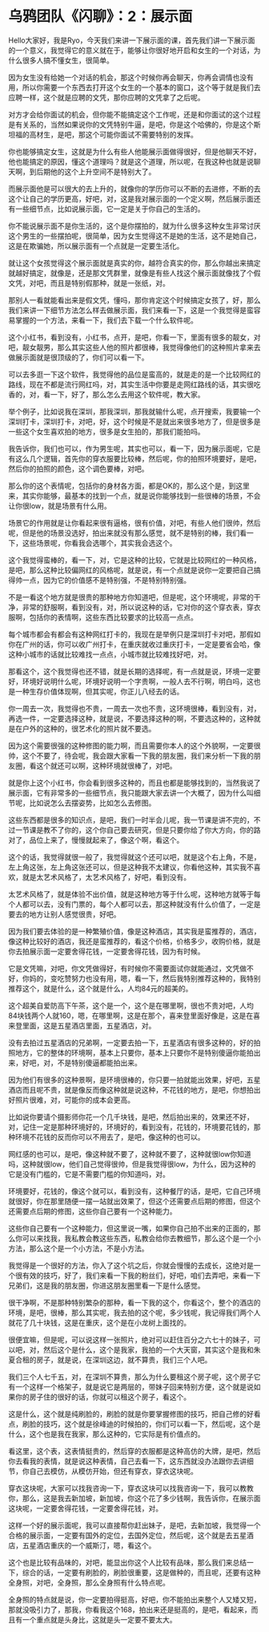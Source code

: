 # 乌鸦团队《闪聊》：2：展示面

Hello大家好，我是Ryo，今天我们来讲一下展示面的课，首先我们讲一下展示面的一个意义，我觉得它的意义就在于，能够让你很好地开启和女生的一个对话，为什么很多人搞不懂女生，很简单。

因为女生没有给她一个对话的机会，那这个时候你再会聊天，你再会调情也没有用，所以你需要一个东西去打开这个女生的一个基本的窗口，这个等于就是我们去应聘一样，这个就是应聘的文凭，那你应聘的文凭拿了之后呢。

对方才会给你面试的机会，但你能不能搞定这个工作呢，还是和你面试的这个过程是有关系的，当然如果说你的文凭特别牛逼，是吧，你是这个哈佛的，你是这个斯坦福的高材生，是吧，那这个可能你面试不需要特别的发挥。

你也能够搞定女生，这就是为什么有些人他能展示面做得很好，但是他聊天不好，他也能搞定的原因，懂这个道理吗？就是这个道理，所以呢，在我这种也就是说聊天啊，到后期他的这个上升空间不是特别大了。

而展示面他是可以很大的去上升的，就像你的学历你可以不断的去进修，不断的去这个让自己的学历更高，好吧，对，这是我对展示面的一个定义啊，然后展示面还有一些细节点，比如说展示面，它一定是关于你自己的生活的。

你不能说展示面不是你生活的，这个是你摆拍的，就为什么很多这种女生非常讨厌这个男生的一些摆拍呢，很简单，因为女生觉得这不是她的生活，这不是她自己，这是在欺骗她，所以展示面有一个点就是一定要生活化。

就让这个女孩觉得这个展示面就是真实的你，越符合真实的你，那么你越出来搞定就越好搞定，就像是，还是那文凭群里，就像是有些人找这个展示面就像找了个假文凭，对吧，而且是特别假那种，就是一张纸，对。

那别人一看就能看出来是假文凭，懂吗，那你肯定这个时候搞定女孩了，好，那么我们来讲一下细节方法怎么样去做展示面，我们来看一下，这是一个我觉得是蛮容易掌握的一个方法，来看一下，我们去下载一个什么软件呢。

这个小红书，看到没有，小红书，点开，是吧，你看一下，里面有很多的靓女，对吧，靓女靓男，那么其实这些人他的照片都很棒，我觉得像他们的这种照片拿来去做展示面就是很顶级的了，你们可以看一下。

可以去多逛一下这个软件，我觉得他的品位是蛮高的，就是走的是一个比较网红的路线，现在不都是流行网红吗，对，其实生活中你要是走网红路线的话，其实很吃香的，对，看一下，好了，那么怎么去用这个软件呢，教大家。

举个例子，比如说我在深圳，那我深圳，那我就输什么呢，点开搜索，我要输一个深圳打卡，深圳打卡，对吧，好，这个时候是不是就出来很多地方了，但是很多是一些这个女生喜欢拍的地方，很多是女生拍的，那我们能拍吗。

我告诉你，我们也可以，作为男生呢，其实也可以，看一下，因为展示面呢，它是有这么几个逻辑，首先你的穿衣服要比较棒，然后呢，你的拍照环境要好，是吧，然后你的拍照的颜色，这个调色要棒，对吧。

那么你的这个表情呢，包括你的身材各方面，都是OK的，那么这个是，到这里来，其实你能够，最基本的找到一个点，就是说你能够找到一些很棒的场景，不会让你很low，就是场景有什么用。

场景它的作用就是让你看起来很有逼格，很有价值，对吧，有些人他们很帅，然后呢，但是他的场景没选好，拍出来就没有那么感觉，就不是特别的棒，我们看一下，这些场景呢，你看我会选哪个，其实我会选这个。

这个我觉得蛮棒的，看一下，对，它是这种的比较，它就是比较网红的一种风格，是吧，那么这种比较偏网红的风格呢，就是说，有一个点就是说你一定要把自己搞得帅一点，因为它的价值感不是特别强，不是特别特别强。

不是一看这个地方就是很贵的那种地方你知道吧，但是呢，这个环境呢，非常的干净，非常的舒服啊，看到没有，对，所以说这种的话，它对你的这个穿衣表，穿衣服啊，包括你的表情啊，这些东西比较要求的比较高一点点。

每个城市都会有都会有这种网红打卡的，我现在是举例只是深圳打卡对吧，那假如你在广州的话，你可以收广州打卡，在重庆就收过重庆打卡，一定是要省会哈，像这种小城市的话就比较难找一点点，小城市就比较难找好吧，对。

那看这个，这个我觉得也还不错，就是长期的选择呢，有一点就是说，环境一定要好，环境好说明什么呢，环境好说明一个字贵啊，一般人去不行啊，明白吗，这也是一种生存价值体现啊，但其实呢，你正儿八经去的话。

你一周去一次，我觉得也不贵，一周去一次也不贵，这环境很棒，看到没有，对，再选一件，一定要选择这种，就是说，不要选择这种的啊，不要选这种的，这种就是在户外的这种的，很艺术化的照片就不要选。

因为这个需要很强的这种修图的能力啊，而且需要你本人的这个外貌啊，一定要很帅，这个不要了，待会呢，我会跟大家看一下我的朋友圈，我们来分析一下我的朋友圈，看这个就还可以啊，这种环境就很棒了，对吧。

就是你上这个小红书，你会看到很多这种的，而且也都是能够找到的，当然我说了展示面，它有非常多的一些细节点，我只能跟大家去讲一个大概了，因为什么叫细节呢，比如说怎么去摆姿势，比如怎么去修图。

这些东西都是很多的知识点，是吧，我们一时半会儿呢，我一节课是讲不完的，不过一节课是教不了你的，这个你自己要去研究，但是只要你给了你大方向，你的路对了，品位上来了，慢慢就起来了，像这个啊，看这个。

这个的话，我觉得就很一般了，我觉得就这个还可以吧，就是这个右上角，不是，左上角这张，左上角这张还可以，但是这种我不太建议，你看他这种，其实我不喜欢，就是太艺术风格了，太艺术风格了，好吧，看到没有。

太艺术风格了，就是体验不出价值，就是这种地方等于什么呢，这种地方就等于每个人都可以去，没有门票的，每个人都可以去，那这种就没有什么价值了，一定是要去的地方让别人感觉很贵，好吧。

因为我们要去体验的是一种繁殖价值，像是这种酒店，其实我是蛮推荐的，酒店，像这种比较好的酒店，我还是蛮推荐的，看这个价格，价格多少，收购价格，就是你去拍展示面一定要舍得花钱，一定要舍得花钱，因为有时候。

它是文凭嘛，对吧，你文凭做得好，有时候你不需要面试你就能通过，文凭做不好，你妈的，变吃赞努力也没有用，嗯，看一下，然后我特别推荐这种的，我特别推荐这个，就是什么，这个就是什么，人均84元的超美的。

这个超美自爱防高下午茶，这个是一个，这个是在哪里啊，很也不贵对吧，人均84块钱两个人就160，嗯，在哪里啊，这是在那个，喜来登里面好像是，这是在喜来登里面，这是五星酒店里面，五星酒店，对。

没有去拍过五星酒店的兄弟啊，一定要去拍一下，五星酒店有很多这种的，好的拍照地方，它的整体的环境啊，基本上只要你，基本上只要你不是特别傻逼你能拍出来，好吧，对，不是特别傻逼都能拍出来。

因为他们有很多的这种景啊，是环境很棒的，你只要一拍就能出效果，好吧，五星酒店而且呢不贵，就是像反而像这种就是说这种，不花钱的地方，是吧，你想拍出好照片很难，对，可能你的成本会更高。

比如说你要请个摄影师你花一个几千块钱，是吧，然后拍出来的，效果还不好，对，记住一定是那种环境好的，环境好的，看到没有，花钱的，环境要花钱的，那种环境不花钱的反而你可以不用去了，是吧，像这种的也可以。

网红感的也可以，是吧，像这种就不要了，这种就不要了，这种就很low你知道吗，这种就很low，他们自己觉得很帅，但是我觉得很low，为什么，因为这种的它是没有门槛的，它是不需要门槛的你知道吗，对。

环境要好，花钱的，像这个就可以，看到没有，这种餐厅的话，是吧，它自己环境就很好，你在那里随便一摆一站就出效果了，但这个还需要点后期的修图，但这个还需要点后期的修图，这些你自己要有一个这种能力。

这些你自己要有一个这种能力，但这里说一嘴，如果你自己拍不出来的正面的，那么你可以来找我，我私教会教这些东西，私教会给你去教细节，那么这个是一个小方法，那么这个是一个小方法，不是小方法。

我觉得是一个很好的方法，你入了这个坑之后，你就会慢慢的去成长，这绝对是一个很有效的技巧，好了，我们来看一下我的粉丝们，好吧，咱们去弄吧，来看一下兄弟们，这是我的朋友圈，你进这朋友圈里看一下是什么感觉。

很干净啊，不是那种特别繁杂的那种，看一下我的这个，你看这个，整个的酒店的环境，是吧，很棒，那么其实呢，我去拍的这个呢，多少钱呢，我记得我们两个人就花了几十块钱，这是在重庆，这个是在小龙树上面找的。

很便宜嘛，但是呢，可以说这样一张照片，绝对可以赶住百分之六七十的妹子，可以吧，对，然后这个是什么，这个是我家，我拍的一个大天窗，其实这个是我和朱夏合租的房子，就是说，在深圳这边，就不算贵，我们三个人吧。

我们三个人七千五，对，在深圳不算贵，那么为什么要租这个房子呢，这个房子它有一个这样一个格架子，就是说它是两层的，带妹子回来特别方便，这个就是说如果你的房子住的很好的话，你就可以租这个房子，看这个。

这是什么，这个就是纯刷脸的，刷脸的就是你要掌握修图的技巧，把自己修的好看点，刷脸的技巧，这个就是徐峰迪的时候拍的，你们可以看一下，然后呢，这个是什么，这个也是我在我家，那么这种的，它实际是有价值点的。

看这里，这个表，这表情挺贵的，然后穿的衣服都是这种高仿的大牌，是吧，然后你去看我的表情，就是说这种表情，自己去看一下，这东西就没办法跟你去讲细节，你自己去模仿，从模仿开始，但还有穿衣，穿衣这块呢。

穿衣这块呢，大家可以找我咨询一下，穿衣这块可以找我咨询一下，我可以教教你，那么，这是我去新加坡，新加坡，你这个花了多少钱啊，我告诉你，在展示面这块呢，一定要舍得花钱，一定要舍得花钱，对。

这样一个好的展示面呢，我可以直接帮你赶出妹子，是吧，去新加坡，我觉得一个合格的展示面，一定要有国外的定位，去国外定位，然后呢，这个就是去五星酒店，五星酒店重庆的一个威斯汀，嗯，看这个。

这个也是比较有品味的，对吧，能显出你这个人比较有品味，那么我们来总结一下，综合的话，一定要有刷脸的，刷脸很重要，这是做种的，而且呢，还要有这种全身照，对吧，全身照，那么全身照有什么特点呢。

全身照的特点就是说，你一定要拍得挺高，好吧，你不能拍出来整个人又矮又短，那就没吸引力了，那我，你看我这个168，拍出来还是挺高的，是吧，看起来，而且有一个重点就是头身比，这就是头一定要不要太大。

